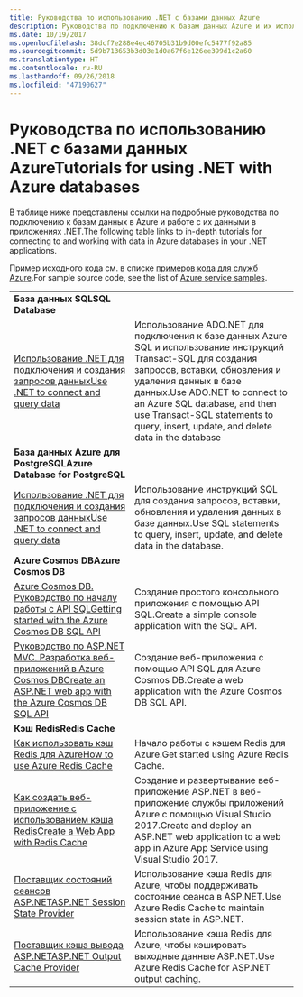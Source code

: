 ```yaml
---
title: Руководства по использованию .NET с базами данных Azure
description: Руководства по подключению к базам данных Azure и их использованию в приложениях .NET.
ms.date: 10/19/2017
ms.openlocfilehash: 38dcf7e288e4ec46705b31b9d00efc5477f92a85
ms.sourcegitcommit: 5d9b713653b3d03e1d0a67f6e126ee399d1c2a60
ms.translationtype: HT
ms.contentlocale: ru-RU
ms.lasthandoff: 09/26/2018
ms.locfileid: "47190627"
---
```

# <a name="tutorials-for-using-net-with-azure-databases"></a><span data-ttu-id="c41e0-103">Руководства по использованию .NET с базами данных Azure</span><span class="sxs-lookup"><span data-stu-id="c41e0-103">Tutorials for using .NET with Azure databases</span></span>

<span data-ttu-id="c41e0-104">В таблице ниже представлены ссылки на подробные руководства по подключению к базам данных в Azure и работе с их данными в приложениях .NET.</span><span class="sxs-lookup"><span data-stu-id="c41e0-104">The following table links to in-depth tutorials for connecting to and working with data in Azure databases in your .NET applications.</span></span>

<span data-ttu-id="c41e0-105">Пример исходного кода см. в списке [примеров кода для служб Azure](https://azure.microsoft.com/resources/samples/?platform=dotnet).</span><span class="sxs-lookup"><span data-stu-id="c41e0-105">For sample source code, see the list of [Azure service samples](https://azure.microsoft.com/resources/samples/?platform=dotnet).</span></span>

| | |
|---|---|
| <span data-ttu-id="c41e0-106">**База данных SQL**</span><span class="sxs-lookup"><span data-stu-id="c41e0-106">**SQL Database**</span></span> ||
| <span data-ttu-id="c41e0-107">[Использование .NET для подключения и создания запросов данных][1]</span><span class="sxs-lookup"><span data-stu-id="c41e0-107">[Use .NET to connect and query data][1]</span></span> | <span data-ttu-id="c41e0-108">Использование ADO.NET для подключения к базе данных Azure SQL и использование инструкций Transact-SQL для создания запросов, вставки, обновления и удаления данных в базе данных.</span><span class="sxs-lookup"><span data-stu-id="c41e0-108">Use ADO.NET to connect to an Azure SQL database, and then use Transact-SQL statements to query, insert, update, and delete data in the database</span></span> | 
| <span data-ttu-id="c41e0-109">**База данных Azure для PostgreSQL**</span><span class="sxs-lookup"><span data-stu-id="c41e0-109">**Azure Database for PostgreSQL**</span></span> ||
| <span data-ttu-id="c41e0-110">[Использование .NET для подключения и создания запросов данных][2]</span><span class="sxs-lookup"><span data-stu-id="c41e0-110">[Use .NET to connect and query data][2]</span></span> | <span data-ttu-id="c41e0-111">Использование инструкций SQL для создания запросов, вставки, обновления и удаления данных в базе данных.</span><span class="sxs-lookup"><span data-stu-id="c41e0-111">Use SQL statements to query, insert, update, and delete data in the database.</span></span> | 
| <span data-ttu-id="c41e0-112">**Azure Cosmos DB**</span><span class="sxs-lookup"><span data-stu-id="c41e0-112">**Azure Cosmos DB**</span></span> ||
| <span data-ttu-id="c41e0-113">[Azure Cosmos DB. Руководство по началу работы с API SQL][4]</span><span class="sxs-lookup"><span data-stu-id="c41e0-113">[Getting started with the Azure Cosmos DB SQL API][4]</span></span> | <span data-ttu-id="c41e0-114">Создание простого консольного приложения с помощью API SQL.</span><span class="sxs-lookup"><span data-stu-id="c41e0-114">Create a simple console application with the SQL API.</span></span> | 
| <span data-ttu-id="c41e0-115">[Руководство по ASP.NET MVC. Разработка веб-приложений в Azure Cosmos DB][3]</span><span class="sxs-lookup"><span data-stu-id="c41e0-115">[Create an ASP.NET web app with the Azure Cosmos DB SQL API][3]</span></span> | <span data-ttu-id="c41e0-116">Создание веб-приложения с помощью API SQL для Azure Cosmos DB.</span><span class="sxs-lookup"><span data-stu-id="c41e0-116">Create a web application with the Azure Cosmos DB SQL API.</span></span> | 
| <span data-ttu-id="c41e0-117">**Кэш Redis**</span><span class="sxs-lookup"><span data-stu-id="c41e0-117">**Redis Cache**</span></span> | |
| <span data-ttu-id="c41e0-118">[Как использовать кэш Redis для Azure][6]</span><span class="sxs-lookup"><span data-stu-id="c41e0-118">[How to use Azure Redis Cache][6]</span></span> | <span data-ttu-id="c41e0-119">Начало работы с кэшем Redis для Azure.</span><span class="sxs-lookup"><span data-stu-id="c41e0-119">Get started using Azure Redis Cache.</span></span> |
| <span data-ttu-id="c41e0-120">[Как создать веб-приложение с использованием кэша Redis][5]</span><span class="sxs-lookup"><span data-stu-id="c41e0-120">[Create a Web App with Redis Cache][5]</span></span> | <span data-ttu-id="c41e0-121">Создание и развертывание веб-приложение ASP.NET в веб-приложение службы приложений Azure с помощью Visual Studio 2017.</span><span class="sxs-lookup"><span data-stu-id="c41e0-121">Create and deploy an ASP.NET web application to a web app in Azure App Service using Visual Studio 2017.</span></span>  | 
| <span data-ttu-id="c41e0-122">[Поставщик состояний сеансов ASP.NET][7]</span><span class="sxs-lookup"><span data-stu-id="c41e0-122">[ASP.NET Session State Provider][7]</span></span> | <span data-ttu-id="c41e0-123">Использование кэша Redis для Azure, чтобы поддерживать состояние сеанса в ASP.NET.</span><span class="sxs-lookup"><span data-stu-id="c41e0-123">Use Azure Redis Cache to maintain session state in ASP.NET.</span></span>  | 
| <span data-ttu-id="c41e0-124">[Поставщик кэша вывода ASP.NET][8]</span><span class="sxs-lookup"><span data-stu-id="c41e0-124">[ASP.NET Output Cache Provider][8]</span></span> | <span data-ttu-id="c41e0-125">Использование кэша Redis для Azure, чтобы кэшировать выходные данные ASP.NET.</span><span class="sxs-lookup"><span data-stu-id="c41e0-125">Use Azure Redis Cache for ASP.NET output caching.</span></span>  | 
 

[1]: /azure/sql-database/sql-database-connect-query-dotnet
[2]: /azure/postgresql/connect-csharp
[3]: /azure/cosmos-db/sql-api-dotnet-application
[4]: /azure/cosmos-db/sql-api-get-started
[5]: /azure/redis-cache/cache-web-app-howto
[6]: /azure/redis-cache/cache-dotnet-how-to-use-azure-redis-cache
[7]: /azure/redis-cache/cache-aspnet-session-state-provider
[8]: /azure/redis-cache/cache-aspnet-output-cache-provider
